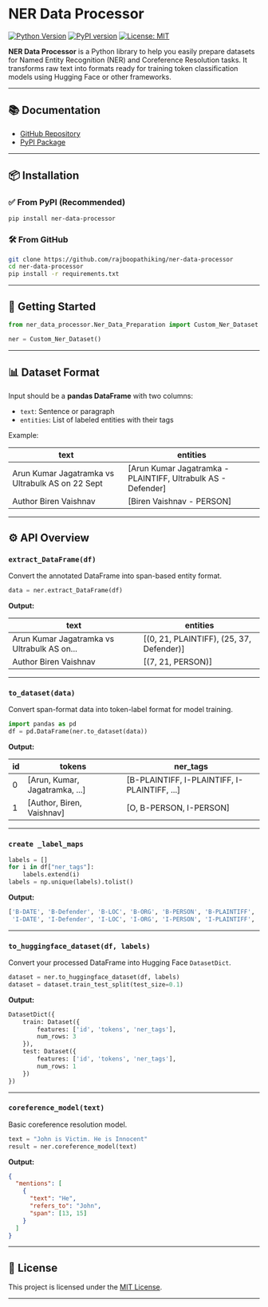 # NER Data Processor

[![Python Version](https://img.shields.io/pypi/pyversions/ner-data-processor.svg)](https://pypi.org/project/ner-data-processor/)
[![PyPI version](https://badge.fury.io/py/ner-data-processor.svg)](https://pypi.org/project/ner-data-processor/)
[![License: MIT](https://img.shields.io/badge/License-MIT-yellow.svg)](https://opensource.org/licenses/MIT)

**NER Data Processor** is a Python library to help you easily prepare datasets for Named Entity Recognition (NER) and Coreference Resolution tasks. It transforms raw text into formats ready for training token classification models using Hugging Face or other frameworks.

---

## 📚 Documentation

- [GitHub Repository](https://github.com/rajboopathiking/ner-data-processor)
- [PyPI Package](https://pypi.org/project/ner-data-processor)

---

## 📦 Installation

### ✅ From PyPI (Recommended)

```bash
pip install ner-data-processor
```

### 🛠️ From GitHub

```bash
git clone https://github.com/rajboopathiking/ner-data-processor
cd ner-data-processor
pip install -r requirements.txt
```

---

## 🚀 Getting Started

```python
from ner_data_processor.Ner_Data_Preparation import Custom_Ner_Dataset

ner = Custom_Ner_Dataset()
```

---

## 📊 Dataset Format

Input should be a **pandas DataFrame** with two columns:
- `text`: Sentence or paragraph
- `entities`: List of labeled entities with their tags

Example:

| text | entities |
|------|----------|
| Arun Kumar Jagatramka vs Ultrabulk AS on 22 Sept | [Arun Kumar Jagatramka - PLAINTIFF, Ultrabulk AS - Defender] |
| Author Biren Vaishnav | [Biren Vaishnav - PERSON] |

---

## ⚙️ API Overview

### `extract_DataFrame(df)`

Convert the annotated DataFrame into span-based entity format.

```python
data = ner.extract_DataFrame(df)
```

**Output:**

| text | entities |
|------|----------|
| Arun Kumar Jagatramka vs Ultrabulk AS on... | [(0, 21, PLAINTIFF), (25, 37, Defender)] |
| Author Biren Vaishnav | [(7, 21, PERSON)] |

---

### `to_dataset(data)`

Convert span-format data into token-label format for model training.

```python
import pandas as pd
df = pd.DataFrame(ner.to_dataset(data))
```

**Output:**

| id | tokens | ner_tags |
|----|--------|----------|
| 0 | [Arun, Kumar, Jagatramka, ...] | [B-PLAINTIFF, I-PLAINTIFF, I-PLAINTIFF, ...] |
| 1 | [Author, Biren, Vaishnav] | [O, B-PERSON, I-PERSON] |

---

### `create _label_maps`

```python
labels = []
for i in df["ner_tags"]:
    labels.extend(i)
labels = np.unique(labels).tolist()
```

**Output:**

```python
['B-DATE', 'B-Defender', 'B-LOC', 'B-ORG', 'B-PERSON', 'B-PLAINTIFF',
 'I-DATE', 'I-Defender', 'I-LOC', 'I-ORG', 'I-PERSON', 'I-PLAINTIFF', 'O']
```

---

### `to_huggingface_dataset(df, labels)`

Convert your processed DataFrame into Hugging Face `DatasetDict`.

```python
dataset = ner.to_huggingface_dataset(df, labels)
dataset = dataset.train_test_split(test_size=0.1)
```

**Output:**

```python
DatasetDict({
    train: Dataset({
        features: ['id', 'tokens', 'ner_tags'],
        num_rows: 3
    }),
    test: Dataset({
        features: ['id', 'tokens', 'ner_tags'],
        num_rows: 1
    })
})
```

---

### `coreference_model(text)`

Basic coreference resolution model.

```python
text = "John is Victim. He is Innocent"
result = ner.coreference_model(text)
```

**Output:**

```json
{
  "mentions": [
    {
      "text": "He",
      "refers_to": "John",
      "span": [13, 15]
    }
  ]
}
```

---

## 🪪 License

This project is licensed under the [MIT License](https://opensource.org/licenses/MIT).

---

